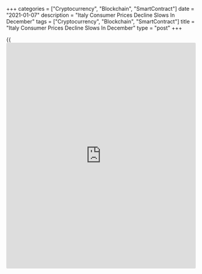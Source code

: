 +++
categories = ["Cryptocurrency", "Blockchain", "SmartContract"]
date = "2021-01-07"
description = "Italy Consumer Prices Decline Slows In December"
tags = ["Cryptocurrency", "Blockchain", "SmartContract"]
title = "Italy Consumer Prices Decline Slows In December"
type = "post"
+++

{{<iframe id="large-banner" src="https://www.bounty.group/#slide=26.0" width="100%" height="600" scrolling="no" style="border: 0px solid rgb(216, 221, 230); border-radius: 3px;">}}

Italy's consumer prices declined at a softer pace in December, data from
the statistical office Istat showed on Thursday.

The consumer price index fell 0.1 percent year-on-year in December,
following a 0.2 percent decline in November.

The core inflation excluding prices of energy and unprocessed food rose
to 0.7 percent in December from 0.4 percent in the preceding month.

On a month-on-month basis, consumer prices rose 0.3 percent in December.

The EU measure of harmonized index of consumer prices, or HICP, fell 0.3
percent annually in December, same as seen in the prior month.

On a monthly basis, HICP rose 0.2 percent in December.

For comments and feedback [contact](https://www.playgroundfx.com/contact/): editorial@rtt[news](https://www.letsplayfx.com/blog/forex-news-website/).com

[Economic News][1]

 **What parts of the world are seeing the best (and worst) economic
performances lately? Click[here][2] to check out our [Econ Scorecard][2]
and find out! See up-to-the-moment [ranking](https://www.playgroundfx.com/blog/crypto-exchange-ranking/)s for the best and worst
performers in [GDP][3], [unemployment rate][4], [inflation][5] and much
more.**

   1. www.rtt[news](https://www.letsplayfx.com/blog/forex-news-website/).com/Content/EconomicNews.aspx
   2. www.rtt[news](https://www.letsplayfx.com/blog/forex-news-website/).com/economic-scorecard/world-rank/retail-sales/highest-performance.aspx
   3. www.rtt[news](https://www.letsplayfx.com/blog/forex-news-website/).com/economic-scorecard/world-rank/GDP/highest-performance.aspx
   4. www.rtt[news](https://www.letsplayfx.com/blog/forex-news-website/).com/economic-scorecard/world-rank/unemployment-rate/lowest-performance.aspx
   5. www.rtt[news](https://www.letsplayfx.com/blog/forex-news-website/).com/economic-scorecard/world-rank/CPI/highest-performance.aspx